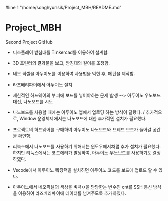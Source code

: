 #line 1 "/home/songhyunsik/Project_MBH/README.md"
# Project_MBH
Second Project GitHub

- 디스플레이 받침대를 Tinkercad를 이용하여 설계함.
- 3D 프린터의 결과물을 보고, 받침대의 길이를 조정함.

- 네오 픽셀을 아두이노를 이용하여 사용법을 익힌 후, 패턴을 제작함.
- 라즈베리파이에서 아두이노 설치

- 제한적인 하드웨어의 부피에 보드를 넣어야하는 문제 발생 --> 아두이노 우노보드 대신, 나노보드를 시도
- 나노보드를 사용할 때에는 아두이노 앱에서 업로딩 하는 방식이 달랐다. / 추가적으로, Window 운영체제에서는 나노보드에 대한 추가적인 설치가 필요했다.
- 프로젝트의 하드웨어를 구매하여 아두이노 나노보드와 브레드 보드가 들어갈 공간을 확인함.

- 리눅스에서 나노보드를 사용하기 위해서는 윈도우에서처럼 추가 설치가 필요했다. 하지만 리눅스에서는 코드에러가 발생하여, 아두이노 우노보드를 사용하기도 결정하였다.

- Vscode에서 아두이노 확장팩을 설치하면 아두이노 코드를 보드에 업로드 할 수 있다.
- 아두이노에서 네오픽셀의 색상을 벼녁ㅇ을 담당한는 변수인 cnt를 SSH 통신 방식을 이용하여 라즈베리파이에 데이터를 넘겨주도록 추가하였다.